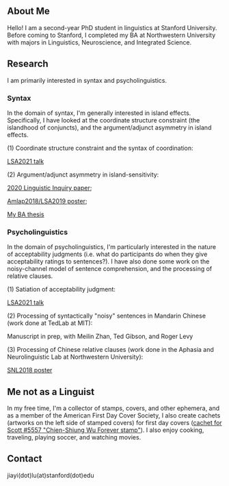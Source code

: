 ## About Me

Hello! I am a second-year PhD student in linguistics at Stanford University. Before coming to Stanford, I completed my BA at Northwestern University with majors in Linguistics, Neuroscience, and Integrated Science.

## Research
I am primarily interested in syntax and psycholinguistics. 

### Syntax
In the domain of syntax, I'm generally interested in island effects. Specifically, I have looked at the coordinate structure constraint (the islandhood of conjuncts), and the argument/adjunct asymmetry in island effects. 

(1) Coordinate structure constraint and the syntax of coordination:

[LSA2021 talk](https://stanford.box.com/s/2ze12u2bgpv2sne91bfolgwaf0w7ef6k)


(2) Argument/adjunct asymmetry in island-sensitivity: 

[2020 Linguistic Inquiry paper](https://doi.org/10.1162/ling_a_00343);

[Amlap2018/LSA2019 poster](https://cpb-us-e1.wpmucdn.com/sites.northwestern.edu/dist/8/1599/files/2017/01/AMLaP2018-v1-1v3qtms.pdf);

[My BA thesis](https://github.com/lu-jiayi/Jiayi-Lu/blob/master/Thesis_Submit.pdf)


### Psycholinguistics
In the domain of psycholinguistics, I'm particularly interested in the nature of acceptability judgments (i.e. what do participants do when they give acceptability ratings to sentences?). I have also done some work on the noisy-channel model of sentence comprehension, and the processing of relative clauses.  

(1) Satiation of acceptability judgment:

[LSA2021 talk](https://stanford.box.com/s/oqkk1qief6eootsxdu3y2t5z9497bm5t)

(2) Processing of syntactically "noisy" sentences in Mandarin Chinese (work done at TedLab at MIT):

Manuscript in prep, with Meilin Zhan, Ted Gibson, and Roger Levy

(3) Processing of Chinese relative clauses (work done in the Aphasia and Neurolinguistic Lab at Northwestern University): 

[SNL2018 poster](https://github.com/lu-jiayi/Jiayi-Lu/blob/master/final-Chinese-Sentence-Processing_SNL2018_JL_MW_CT-V2-25lkw4h.pdf)

## Me not as a Linguist
In my free time, I'm a collector of stamps, covers, and other ephemera, and as a member of the American First Day Cover Society, I also create cachets (artworks on the left side of stamped covers) for first day covers ([cachet for Scott #5557 "Chien-Shiung Wu Forever stamp"](https://github.com/lu-jiayi/homepage/raw/master/wucs_cover.pdf)). I also enjoy cooking, traveling, playing soccer, and watching movies. 

## Contact

jiayi(dot)lu(at)stanford(dot)edu
